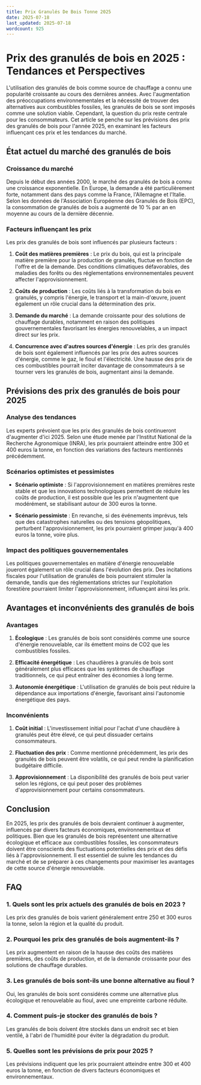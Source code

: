 ```yaml
---
title: Prix Granulés De Bois Tonne 2025
date: 2025-07-18
last_updated: 2025-07-18
wordcount: 925
---
```


# Prix des granulés de bois en 2025 : Tendances et Perspectives

L'utilisation des granulés de bois comme source de chauffage a connu une popularité croissante au cours des dernières années. Avec l'augmentation des préoccupations environnementales et la nécessité de trouver des alternatives aux combustibles fossiles, les granulés de bois se sont imposés comme une solution viable. Cependant, la question du prix reste centrale pour les consommateurs. Cet article se penche sur les prévisions des prix des granulés de bois pour l'année 2025, en examinant les facteurs influençant ces prix et les tendances du marché.

## État actuel du marché des granulés de bois

### Croissance du marché

Depuis le début des années 2000, le marché des granulés de bois a connu une croissance exponentielle. En Europe, la demande a été particulièrement forte, notamment dans des pays comme la France, l'Allemagne et l'Italie. Selon les données de l'Association Européenne des Granulés de Bois (EPC), la consommation de granulés de bois a augmenté de 10 % par an en moyenne au cours de la dernière décennie.

### Facteurs influençant les prix

Les prix des granulés de bois sont influencés par plusieurs facteurs :

1. **Coût des matières premières** : Le prix du bois, qui est la principale matière première pour la production de granulés, fluctue en fonction de l'offre et de la demande. Des conditions climatiques défavorables, des maladies des forêts ou des réglementations environnementales peuvent affecter l'approvisionnement.

2. **Coûts de production** : Les coûts liés à la transformation du bois en granulés, y compris l'énergie, le transport et la main-d'œuvre, jouent également un rôle crucial dans la détermination des prix.

3. **Demande du marché** : La demande croissante pour des solutions de chauffage durables, notamment en raison des politiques gouvernementales favorisant les énergies renouvelables, a un impact direct sur les prix.

4. **Concurrence avec d'autres sources d'énergie** : Les prix des granulés de bois sont également influencés par les prix des autres sources d'énergie, comme le gaz, le fioul et l'électricité. Une hausse des prix de ces combustibles pourrait inciter davantage de consommateurs à se tourner vers les granulés de bois, augmentant ainsi la demande.

## Prévisions des prix des granulés de bois pour 2025

### Analyse des tendances

Les experts prévoient que les prix des granulés de bois continueront d'augmenter d'ici 2025. Selon une étude menée par l'Institut National de la Recherche Agronomique (INRA), les prix pourraient atteindre entre 300 et 400 euros la tonne, en fonction des variations des facteurs mentionnés précédemment.

### Scénarios optimistes et pessimistes

- **Scénario optimiste** : Si l'approvisionnement en matières premières reste stable et que les innovations technologiques permettent de réduire les coûts de production, il est possible que les prix n'augmentent que modérément, se stabilisant autour de 300 euros la tonne.

- **Scénario pessimiste** : En revanche, si des événements imprévus, tels que des catastrophes naturelles ou des tensions géopolitiques, perturbent l'approvisionnement, les prix pourraient grimper jusqu'à 400 euros la tonne, voire plus.

### Impact des politiques gouvernementales

Les politiques gouvernementales en matière d'énergie renouvelable joueront également un rôle crucial dans l'évolution des prix. Des incitations fiscales pour l'utilisation de granulés de bois pourraient stimuler la demande, tandis que des réglementations strictes sur l'exploitation forestière pourraient limiter l'approvisionnement, influençant ainsi les prix.

## Avantages et inconvénients des granulés de bois

### Avantages

1. **Écologique** : Les granulés de bois sont considérés comme une source d'énergie renouvelable, car ils émettent moins de CO2 que les combustibles fossiles.

2. **Efficacité énergétique** : Les chaudières à granulés de bois sont généralement plus efficaces que les systèmes de chauffage traditionnels, ce qui peut entraîner des économies à long terme.

3. **Autonomie énergétique** : L'utilisation de granulés de bois peut réduire la dépendance aux importations d'énergie, favorisant ainsi l'autonomie énergétique des pays.

### Inconvénients

1. **Coût initial** : L'investissement initial pour l'achat d'une chaudière à granulés peut être élevé, ce qui peut dissuader certains consommateurs.

2. **Fluctuation des prix** : Comme mentionné précédemment, les prix des granulés de bois peuvent être volatils, ce qui peut rendre la planification budgétaire difficile.

3. **Approvisionnement** : La disponibilité des granulés de bois peut varier selon les régions, ce qui peut poser des problèmes d'approvisionnement pour certains consommateurs.

## Conclusion

En 2025, les prix des granulés de bois devraient continuer à augmenter, influencés par divers facteurs économiques, environnementaux et politiques. Bien que les granulés de bois représentent une alternative écologique et efficace aux combustibles fossiles, les consommateurs doivent être conscients des fluctuations potentielles des prix et des défis liés à l'approvisionnement. Il est essentiel de suivre les tendances du marché et de se préparer à ces changements pour maximiser les avantages de cette source d'énergie renouvelable.

## FAQ

### 1. Quels sont les prix actuels des granulés de bois en 2023 ?

Les prix des granulés de bois varient généralement entre 250 et 300 euros la tonne, selon la région et la qualité du produit.

### 2. Pourquoi les prix des granulés de bois augmentent-ils ?

Les prix augmentent en raison de la hausse des coûts des matières premières, des coûts de production, et de la demande croissante pour des solutions de chauffage durables.

### 3. Les granulés de bois sont-ils une bonne alternative au fioul ?

Oui, les granulés de bois sont considérés comme une alternative plus écologique et renouvelable au fioul, avec une empreinte carbone réduite.

### 4. Comment puis-je stocker des granulés de bois ?

Les granulés de bois doivent être stockés dans un endroit sec et bien ventilé, à l'abri de l'humidité pour éviter la dégradation du produit.

### 5. Quelles sont les prévisions de prix pour 2025 ?

Les prévisions indiquent que les prix pourraient atteindre entre 300 et 400 euros la tonne, en fonction de divers facteurs économiques et environnementaux.